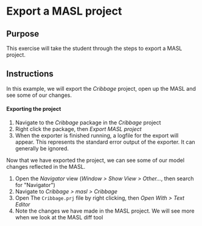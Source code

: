 Export a MASL project
=====================

## Purpose

This exercise will take the student through the steps to export a MASL project.

## Instructions

In this example, we will export the _Cribbage_ project, open up the MASL and see
some of our changes.

#### Exporting the project

1. Navigate to the _Cribbage_ package in the _Cribbage_ project  
2. Right click the package, then _Export MASL project_  
3. When the exporter is finished running, a logfile for the export will appear.
This represents the standard error output of the exporter. It can generally be
ignored.  

Now that we have exported the project, we can see some of our model changes
reflected in the MASL.

1. Open the _Navigator_ view (_Window > Show View > Other..._, then search for
"Navigator")  
2. Navigate to _Cribbage > masl > Cribbage_  
3. Open The `Cribbage.prj` file by right clicking, then _Open With > Text Editor_  
4. Note the changes we have made in the MASL project. We will see more when we
look at the MASL diff tool  
